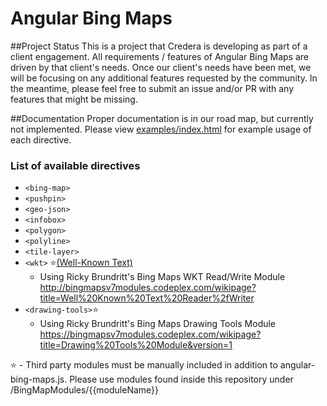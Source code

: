 # Angular Bing Maps

##Project Status
This is a project that Credera is developing as part of a client engagement. All requirements / features of Angular Bing Maps are driven by that client's needs. Once our client's needs have been met, we will be focusing on any additional features requested by the community. In the meantime, please feel free to submit an issue and/or PR with any features that might be missing.

##Documentation
Proper documentation is in our road map, but currently not implemented. Please view [examples/index.html](https://github.com/Credera/angular-bing-maps/blob/master/example/index.html) for example usage of each directive.

### List of available directives
  * `<bing-map>`
  * `<pushpin>`
  * `<geo-json>`
  * `<infobox>`
  * `<polygon>`
  * `<polyline>`
  * `<tile-layer>`
  * `<wkt>` :star:[(Well-Known Text)](http://en.wikipedia.org/wiki/Well-known_text)
    * Using Ricky Brundritt's Bing Maps WKT Read/Write Module http://bingmapsv7modules.codeplex.com/wikipage?title=Well%20Known%20Text%20Reader%2fWriter
  * `<drawing-tools>`:star:
    * Using Ricky Brundritt's Bing Maps Drawing Tools Module https://bingmapsv7modules.codeplex.com/wikipage?title=Drawing%20Tools%20Module&version=1

:star: - Third party modules must be manually included in addition to angular-bing-maps.js. Please use modules found inside this repository under /BingMapModules/{{moduleName}}